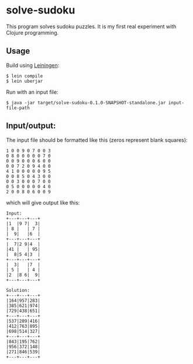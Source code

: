 # solve-sudoku

This program solves sudoku puzzles.  It is my first real experiment with Clojure programming.

## Usage

Build using [Leiningen](https://github.com/technomancy/leiningen):

    $ lein compile
    $ lein uberjar

Run with an input file:

    $ java -jar target/solve-sudoku-0.1.0-SNAPSHOT-standalone.jar input-file-path

## Input/output:

The input file should be formatted like this (zeros represent blank squares):

    1 0 0 9 0 7 0 0 3
    0 8 0 0 0 0 0 7 0
    0 0 9 0 0 0 6 0 0
    0 0 7 2 0 9 4 0 0
    4 1 0 0 0 0 0 9 5
    0 0 8 5 0 4 3 0 0
    0 0 3 0 0 0 7 0 0
    0 5 0 0 0 0 0 4 0
    2 0 0 8 0 6 0 0 9

which will give output like this:

    Input:
    +---+---+---+
    |1  |9 7|  3|
    | 8 |   | 7 |
    |  9|   |6  |
    +---+---+---+
    |  7|2 9|4  |
    |41 |   | 95|
    |  8|5 4|3  |
    +---+---+---+
    |  3|   |7  |
    | 5 |   | 4 |
    |2  |8 6|  9|
    +---+---+---+

    Solution:
    +---+---+---+
    |164|957|283|
    |385|621|974|
    |729|438|651|
    +---+---+---+
    |537|289|416|
    |412|763|895|
    |698|514|327|
    +---+---+---+
    |843|195|762|
    |956|372|148|
    |271|846|539|
    +---+---+---+

